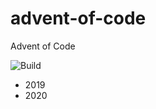 # advent-of-code

Advent of Code

![Build](https://travis-ci.com/johnsickels/advent-of-code.svg?branch=master)

- 2019
- 2020
